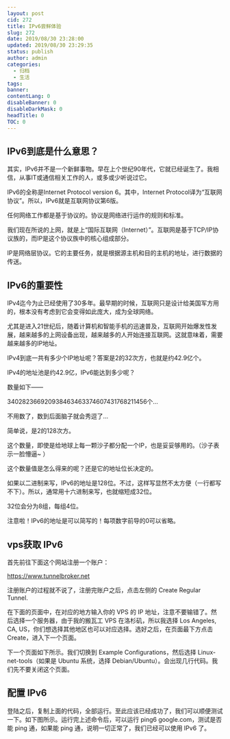 ```yaml
---
layout: post
cid: 272
title: IPv6尝鲜体验
slug: 272
date: 2019/08/30 23:28:00
updated: 2019/08/30 23:29:35
status: publish
author: admin
categories: 
  - 归档
  - 生活
tags: 
banner: 
contentLang: 0
disableBanner: 0
disableDarkMask: 0
headTitle: 0
TOC: 0
---
```



## IPv6到底是什么意思？

其实，IPv6并不是一个新鲜事物。早在上个世纪90年代，它就已经诞生了。我相信，从事IT或通信相关工作的人，或多或少听说过它。

IPv6的全称是Internet Protocol version 6。其中，Internet Protocol译为“互联网协议”。所以，IPv6就是互联网协议第6版。

任何网络工作都是基于协议的。协议是网络进行运作的规则和标准。

我们现在所说的上网，就是上“国际互联网（Internet）”。互联网是基于TCP/IP协议族的，而IP是这个协议族中的核心组成部分。

IP是网络层协议。它的主要任务，就是根据源主机和目的主机的地址，进行数据的传送。

## IPv6的重要性
IPv4迄今为止已经使用了30多年。最早期的时候，互联网只是设计给美国军方用的，根本没有考虑到它会变得如此庞大，成为全球网络。

尤其是进入21世纪后，随着计算机和智能手机的迅速普及，互联网开始爆发性发展，越来越多的上网设备出现，越来越多的人开始连接互联网。这就意味着，需要越来越多的IP地址。

IPv4到底一共有多少个IP地址呢？答案是2的32次方，也就是约42.9亿个。

IPv4的地址池是约42.9亿，IPv6能达到多少呢？

数量如下——

340282366920938463463374607431768211456个…

不用数了，数到后面脑子就会秀逗了…

简单说，是2的128次方。

这个数量，即使是给地球上每一颗沙子都分配一个IP，也是妥妥够用的。（沙子表示一脸懵逼~ ）

这个数量值是怎么得来的呢？还是它的地址位长决定的。


如果以二进制来写，IPv6的地址是128位。不过，这样写显然不太方便（一行都写不下）。所以，通常用十六进制来写，也就缩短成32位。

32位会分为8组，每组4位。

注意啦！IPv6的地址是可以简写的！每项数字前导的0可以省略。

## vps获取 IPv6

首先前往下面这个网站注册一个账户：

https://www.tunnelbroker.net

注册账户的过程就不说了，注册完账户之后，点击左侧的 Create Regular Tunnel.

在下面的页面中，在对应的地方输入你的 VPS 的 IP 地址，注意不要输错了。然后选择一个服务器，由于我的搬瓦工 VPS 在洛杉矶，所以我选择 Los Angeles, CA, US，你们想选择其他地区也可以对应选择。选好之后，在页面最下方点击 Create，进入下一个页面。

下一个页面如下所示。我们切换到 Example Configurations，然后选择 Linux-net-tools（如果是 Ubuntu 系统，选择 Debian/Ubuntu）。会出现几行代码。我们先不要关闭这个页面。

## 配置 IPv6
登陆之后，复制上面的代码，全部运行。至此应该已经成功了，我们可以顺便测试一下。如下图所示。运行完上述命令后，可以运行 ping6 google.com，测试是否能 ping 通，如果能 ping 通，说明一切正常了，我们已经可以使用 IPv6 了。






